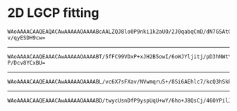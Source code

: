 # 2D LGCP fitting

    WAoAAAACAAQEAQACAwAAAAAOAAAABcAALZQJ8lo0P9nki1k2aUO/2J0qabqCmD/dN7GSAtGb
    v/qyESDH9cw=

---

    WAoAAAACAAQEAAACAwAAAAAOAAAABT/5fFC99VDxP+xJH2B5owI/6oWJYljitj/pD3hNWtYp
    P/Dcv8YCxBU=

---

    WAoAAAACAAQEAAACAwAAAAAOAAAABL/vc6X7sFXav/NVwmqru5+/8Si6AEhlc7/kcQ3hSkPp
    

---

    WAoAAAACAAQEAAACAwAAAAAOAAAABD/twycUsnDfP9yspUqU+wY/6ho+J8QsCj/46OYPilJA
    

